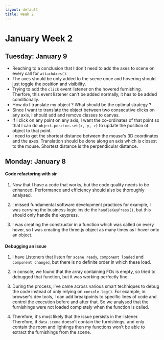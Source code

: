 ```yaml
---
layout: default
title: Week 2
---
```

# **January Week 2**
## **Tuesday: January 9**
- Reaching to a conclusion that I don't need to add the axes to scene on every call for `attachAxes()`.
- The axes should be only added to the scene once and hovering should just toggle the position and visibility.
- Trying to add the `click` event listener on the hovered furnishing. Therfore, this event listener can't be added normally, it has to be added conditionally.
- How do I translate my object ? What should be the optimal strategy ?
- Since I want to translate the object between two consecutive clicks on any axis, I should add and remove classes to canvas.
- If I click on any point on any axis, I want the co-ordinates of that point so that I can do `object.positon.set(x, y, z)` to update the position of object to that point.
- I need to get the shortest distance between the mouse's 3D coordinates and the axes. Translation should be done along an axis which is closest to the mouse. Shortest distance is the perpendicular distance.

## **Monday: January 8**
#### Code refactoring with sir
1. Now that I have a code that works, but the code quality needs to be enhanced. Performance and efficiency should also be thoroughly analysed.

2. I missed fundamental software development practices for example, I was carrying the business logic inside the `handleKeyPress()`, but this should only handle the keypress.

3. I was creating the constructor in a function which was called on every hover, so I was creating the three.js object as many times as I hover onto an object.

#### Debugging an issue
1. I have Listeners that listen for `scene ready`, `component loaded` and `component changed`, but there is no definite order in which these load.

2. In console, we found that the array containing FOs is empty, so tried to debugged that function, but it was working perfectly fine.

3. During the process, I've came across various smart techniques to debug the code instead of only relying on `console.log()`.
For example, in browser's dev tools, I can add breakpoints to specific lines of code and control the execution before and after that.
So we analysed that the furnishings were not loaded completely when the function is called.

4. Therefore, it's most likely that the issue persists in the listener.
Therefore, if `data.scene` doesn't contain the furnishings, and only contain the room and lightings then my functions won't be able to extract the furnishings from the scene.





